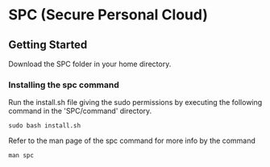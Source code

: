 # SPC (Secure Personal Cloud)

## Getting Started
Download the SPC folder in your home directory.

### Installing the spc command

Run the install.sh file giving the sudo permissions by executing the following command in the 'SPC/command' directory.
```
sudo bash install.sh
```
Refer to the man page of the spc command for more info by the command
```
man spc
```
